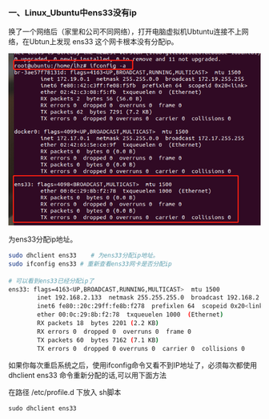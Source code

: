 

### 一、Linux_Ubuntu中ens33没有ip

换了一个网络后（家里和公司不同网络），打开电脑虚拟机Ubtuntu连接不上网络，在Ubtun上发现 ens33 这个网卡根本没有分配ip。

<img src="../assets/vmware-image-202107281659.png" alt="ens33" style="zoom:80%;" />

为ens33分配ip地址。

```bash
sudo dhclient ens33    # 为ens33分配ip地址。
sudo ifconfig ens33 # 重新查看ens33网卡是否分配ip

# 可以看到ens33已经分配ip了
ens33: flags=4163<UP,BROADCAST,RUNNING,MULTICAST>  mtu 1500
        inet 192.168.2.133  netmask 255.255.255.0  broadcast 192.168.2.255
        inet6 fe80::20c:29ff:fe8b:f278  prefixlen 64  scopeid 0x20<link>
        ether 00:0c:29:8b:f2:78  txqueuelen 1000  (Ethernet)
        RX packets 18  bytes 2201 (2.2 KB)
        RX errors 0  dropped 0  overruns 0  frame 0
        TX packets 60  bytes 7162 (7.1 KB)
        TX errors 0  dropped 0 overruns 0  carrier 0  collisions 0

```



如果你每次重启系统之后，使用ifconfig命令又看不到IP地址了，必须每次都使用 dhclient ens33 命令重新分配的话,可以用下面方法

在路径 /etc/profile.d 下放入 sh脚本

```shell
sudo dhclient ens33
```













